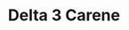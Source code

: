 ---
name: Delta 3 Carene
title: Delta 3 Carene
details:
  - detail:
      key: "Brand"
      value: "Natural Aroma"
  - detail:
      key: "Packaging Type"
      value: "Can, Barrel"
  - detail:
      key: "Packaging Size"
      value: "5, 25, 200 Kg"
  - detail:
      key: "Chemical Formula"
      value: "C10G16"
  - detail:
      key: "CAS Number"
      value: "13466-78-9"
  - detail:
      key: "Specific Gravity"
      value: "0.860 to 0.868"
  - detail:
      key: "Boiling Point"
      value: "170 deg C @ 705.000 mm Hg"
  - detail:
      key: "Appearance"
      value: "Colorless Clear Liquid"
  - detail:
      key: "Shelf Life"
      value: "12 Month"
  - detail:
      key: "Refractive Index"
      value: "1.468 to 1.478"
  - detail:
      key: "Storage"
      value: "Refrigerate In Tightly Sealed Container. Store Under Nitrogen"
  - detail:
      key: "Assay"
      value: "80% to 95%"
  - detail:
      key: "Flash Point"
      value: "115 deg F TCC (46.11 deg C)"
  - detail:
      key: "Optical Rotation"
      value: "7 to 15"
  - detail:
      key: "Molecualr Wieight"
      value: "136.23"
  - detail:
      key: "FEMA No"
      value: "3821"
  - detail:
      key: "EINECS No"
      value: "236-719-3"
  - detail:
      key: "Physical State"
      value: "Liquid"
showOnHome: false
thumbnail: https://5.imimg.com/data5/SELLER/Default/2021/12/BZ/OH/GN/3823480/delta-3-carene-500x500.png
productImages:
  - ""
category: natural isolates
---